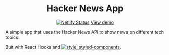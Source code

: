 <div align="center">
<h1>Hacker News App</h1>
  
[![Netlify Status](https://api.netlify.com/api/v1/badges/8a331c40-9786-4d57-bbdd-fff40434a7c0/deploy-status)](https://app.netlify.com/sites/hacker-news-kibuika/deploys)
<a href='https://hacker-news-kibuika.netlify.app/' target='_blank'>View demo</a>

</div>

A simple app that uses the Hacker News API to show news on different tech topics.

Buit with React Hooks and [![style: styled-components](https://img.shields.io/badge/style-%F0%9F%92%85%20styled--components-orange.svg?colorB=daa357&colorA=db748e)](https://github.com/styled-components/styled-components).

